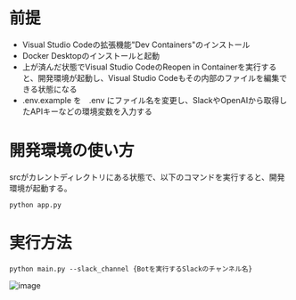 # 前提
* Visual Studio Codeの拡張機能"Dev Containers"のインストール
* Docker Desktopのインストールと起動
* 上が済んだ状態でVisual Studio CodeのReopen in Containerを実行すると、開発環境が起動し、Visual Studio Codeもその内部のファイルを編集できる状態になる
* .env.example を　.env にファイル名を変更し、SlackやOpenAIから取得したAPIキーなどの環境変数を入力する

# 開発環境の使い方
srcがカレントディレクトリにある状態で、以下のコマンドを実行すると、開発環境が起動する。
```
python app.py
```
# 実行方法
```
python main.py --slack_channel {Botを実行するSlackのチャンネル名}
```
![image](https://github.com/otterer/PBL/assets/82159549/47590a08-fa50-4b41-8918-4e003390cb5a)
